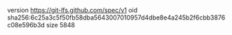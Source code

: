 version https://git-lfs.github.com/spec/v1
oid sha256:6c25a3c5f50fb58dba5643007010957d4dbe8e4a245b2f6cbb3876c08e596b3d
size 5848
